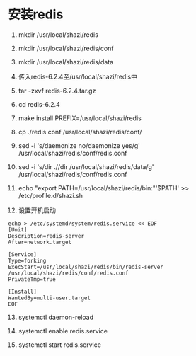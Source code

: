 # 安装redis

1. mkdir /usr/local/shazi/redis

2. mkdir /usr/local/shazi/redis/conf

3. mkdir /usr/local/shazi/redis/data

4. 传入redis-6.2.4至/usr/local/shazi/redis中

5. tar -zxvf redis-6.2.4.tar.gz

6. cd redis-6.2.4

7. make install PREFIX=/usr/local/shazi/redis

8. cp ./redis.conf /usr/local/shazi/redis/conf/

9. sed -i 's/daemonize no/daemonize yes/g' /usr/local/shazi/redis/conf/redis.conf

10. sed -i 's/dir .\//dir \/usr\/local\/shazi\/redis\/data/g' /usr/local/shazi/redis/conf/redis.conf

11. echo "export PATH=/usr/local/shazi/redis/bin:"'$PATH' >> /etc/profile.d/shazi.sh

12. 设置开机启动

``` shell
echo > /etc/systemd/system/redis.service << EOF
[Unit]
Description=redis-server
After=network.target

[Service]
Type=forking
ExecStart=/usr/local/shazi/redis/bin/redis-server /usr/local/shazi/redis/conf/redis.conf
PrivateTmp=true

[Install]
WantedBy=multi-user.target
EOF
```

13. systemctl daemon-reload

14. systemctl enable redis.service

15. systemctl start redis.service
